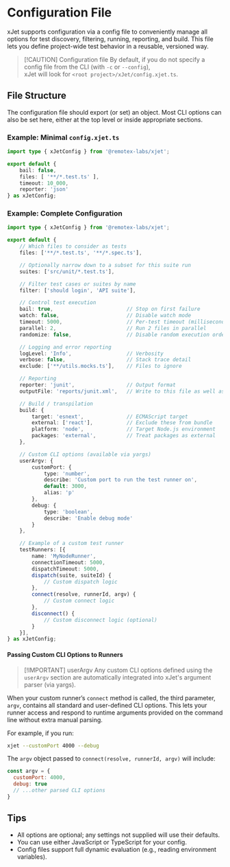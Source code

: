 # Configuration File

xJet supports configuration via a config file to conveniently manage all options for test discovery,
filtering, running, reporting, and build.
This file lets you define project-wide test behavior in a reusable, versioned way.

> [!CAUTION] Configuration file
> By default, if you do not specify a config file from the CLI (with `-c` or `--config`),\
> xJet will look for `<root project>/xJet/config.xjet.ts`.

## File Structure

The configuration file should export (or set) an object.
Most CLI options can also be set here, either at the top level or inside appropriate sections.

### Example: Minimal `config.xjet.ts`

```ts
import type { xJetConfig } from '@remotex-labs/xjet';

export default {
    bail: false,
    files: [ '**/*.test.ts' ],
    timeout: 10_000,
    reporter: 'json'
} as xJetConfig;
```

### Example: Complete Configuration

```ts
import type { xJetConfig } from '@remotex-labs/xjet';

export default {
    // Which files to consider as tests
    files: ['**/*.test.ts', '**/*.spec.ts'],

    // Optionally narrow down to a subset for this suite run
    suites: ['src/unit/*.test.ts'],

    // Filter test cases or suites by name
    filter: ['should login', 'API suite'],

    // Control test execution
    bail: true,                        // Stop on first failure
    watch: false,                      // Disable watch mode
    timeout: 5000,                     // Per-test timeout (milliseconds)
    parallel: 2,                       // Run 2 files in parallel
    randomize: false,                  // Disable random execution order

    // Logging and error reporting
    logLevel: 'Info',                  // Verbosity
    verbose: false,                    // Stack trace detail
    exclude: ['**/utils.mocks.ts'],    // Files to ignore

    // Reporting
    reporter: 'junit',                 // Output format
    outputFile: 'reports/junit.xml',   // Write to this file as well as stdout

    // Build / transpilation
    build: {
        target: 'esnext',              // ECMAScript target
        external: ['react'],           // Exclude these from bundle
        platform: 'node',              // Target Node.js environment
        packages: 'external',          // Treat packages as external
    },

    // Custom CLI options (available via yargs)
    userArgv: {
        customPort: {
            type: 'number',
            describe: 'Custom port to run the test runner on',
            default: 3000,
            alias: 'p'
        },
        debug: {
            type: 'boolean',
            describe: 'Enable debug mode'
        }
    },

    // Example of a custom test runner
    testRunners: [{
        name: 'MyNodeRunner',
        connectionTimeout: 5000,
        dispatchTimeout: 5000,
        dispatch(suite, suiteId) {
            // Custom dispatch logic
        },
        connect(resolve, runnerId, argv) {
            // Custom connect logic
        },
        disconnect() {
            // Custom disconnect logic (optional)
        }
    }],
} as xJetConfig;
```

#### Passing Custom CLI Options to Runners

> [!IMPORTANT] userArgv
> Any custom CLI options defined using the `userArgv` section are automatically
> integrated into xJet's argument parser (via yargs).

When your custom runner’s `connect` method is called, the third parameter, `argv`,
contains all standard and user-defined CLI options.
This lets your runner access and respond to runtime arguments provided on
the command line without extra manual parsing.

For example, if you run:

```bash
xjet --customPort 4000 --debug
```

The `argv` object passed to `connect(resolve, runnerId, argv)` will include:

```js
const argv = {
  customPort: 4000,
  debug: true
  // ...other parsed CLI options
}
```

## Tips

- All options are optional; any settings not supplied will use their defaults.
- You can use either JavaScript or TypeScript for your config.
- Config files support full dynamic evaluation (e.g., reading environment variables).
